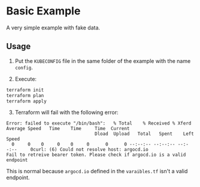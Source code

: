 # Basic Example

A very simple example with fake data. 

## Usage

1. Put the `KUBECONFIG` file in the same folder of the example with the name `config`.

2. Execute:

```bash
terraform init
terraform plan
terraform apply
```

3. Terraform will fail with the following error:

```shell
Error: failed to execute "/bin/bash":   % Total    % Received % Xferd  Average Speed   Time    Time     Time  Current
                                 Dload  Upload   Total   Spent    Left  Speed
  0     0    0     0    0     0      0      0 --:--:-- --:--:-- --:--:--     0curl: (6) Could not resolve host: argocd.io
Fail to retreive bearer token. Please check if argocd.io is a valid endpoint
```

This is normal because `argocd.io` defined in the `varaibles.tf` isn't a valid endpoint.

